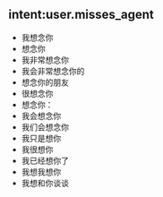## intent:user.misses_agent
- 我想念你
- 想念你
- 我非常想念你
- 我会非常想念你的
- 想念你的朋友
- 很想念你
- 想念你：
- 我会想念你
- 我们会想念你
- 我只是想你
- 我很想你
- 我已经想你了
- 我想我想你
- 我想和你谈谈
